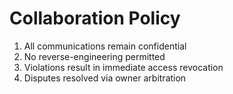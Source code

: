 # Collaboration Policy

1. All communications remain confidential  
2. No reverse-engineering permitted  
3. Violations result in immediate access revocation  
4. Disputes resolved via owner arbitration  
